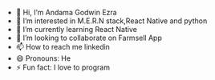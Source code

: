 - 👋 Hi, I’m Andama Godwin Ezra 
- 👀 I’m interested in M.E.R.N stack,React Native and python
- 🌱 I’m currently learning React Native
- 💞️ I’m looking to collaborate on Farmsell App
- 📫 How to reach me linkedin
- 😄 Pronouns: He
- ⚡ Fun fact: I love to program

<!---
ezratallen/ezratallen is a ✨ special ✨ repository because its `README.md` (this file) appears on your GitHub profile.
You can click the Preview link to take a look at your changes.
--->
